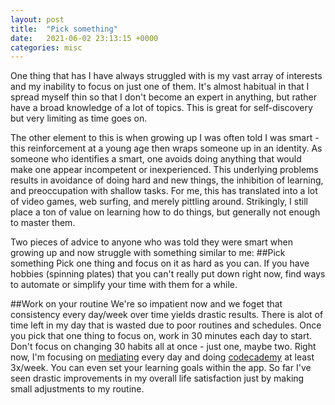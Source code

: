 ```yaml
---
layout: post
title:  "Pick something"
date:   2021-06-02 23:13:15 +0000
categories: misc
---
```

<!---You’ll find this post in your `_posts` directory. Go ahead and edit it and re-build the site to see your changes. You can rebuild the site in many different ways, but the most common way is to run `jekyll serve`, which launches a web server and auto-regenerates your site when a file is updated. --->

One thing that has I have always struggled with is my vast array of interests and my inability to focus on just one of them. It's almost habitual in that I spread myself thin so that I don't become an expert in anything, but rather have a broad knowledge of a lot of topics. This is great for self-discovery but very limiting as time goes on. 

The other element to this is when growing up I was often told I was smart - this reinforcement at a young age then wraps someone up in an identity. As someone who identifies a smart, one avoids doing anything that would make one appear incompetent or inexperienced. This underlying problems results in avoidance of doing hard and new things, the inhibition of learning, and preoccupation with shallow tasks. For me, this has translated into a lot of video games, web surfing, and merely pittling around. Strikingly, I still place a ton of value on learning how to do things, but generally not enough to master them.

Two pieces of advice to anyone who was told they were smart when growing up and now struggle with something similar to me: 
##Pick something
Pick one thing and focus on it as hard as you can. If you have hobbies (spinning plates) that you can't really put down right now, find ways to automate or simplify your time with them for a while. 

##Work on your routine 
We're so impatient now and we foget that consistency every day/week over time yields drastic results. There is  alot of time left in my day that is wasted due to poor routines and schedules. Once you pick that one thing to focus on, work in 30 minutes each day to start. Don't focus on changing 30 habits all at once - just one, maybe two. Right now, I'm focusing on [mediating](https://www.calm.com/) every day and doing [codecademy](https://www.codecademy.com/) at least 3x/week. You can even set your learning goals within the app. So far I've seen drastic improvements in my overall life satisfaction just by making small adjustments to my routine.



